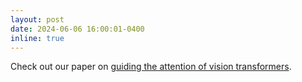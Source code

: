 ```yaml
---
layout: post
date: 2024-06-06 16:00:01-0400
inline: true
---
```


Check out our paper on [guiding the attention of vision transformers](https://arxiv.org/abs/2406.03303).
